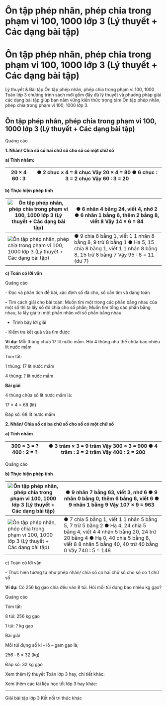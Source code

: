 # Ôn tập phép nhân, phép chia trong phạm vi 100, 1000 lớp 3 (Lý thuyết + Các dạng bài tập)

# Ôn tập phép nhân, phép chia trong phạm vi 100, 1000 lớp 3 (Lý thuyết + Các dạng bài tập)

Lý thuyết & Bài tập Ôn tập phép nhân, phép chia trong phạm vi 100, 1000 Toán lớp 3 chương trình sách mới gồm đầy đủ lý thuyết và phương pháp giải các dạng bài tập giúp bạn nắm vững kiến thức trọng tâm Ôn tập phép nhân, phép chia trong phạm vi 100, 1000 lớp 3.

## Ôn tập phép nhân, phép chia trong phạm vi 100, 1000 lớp 3 (Lý thuyết + Các dạng bài tập)

Quảng cáo

**1\. Nhân/ Chia số có hai chữ số cho số có một chữ số**

**a) Tính nhẩm:**

20 × 4 60 : 3 |  ● 2 chục × 4 = 8 chục Vậy 20 × 4 = 80 ● 6 chục : 3 = 2 chục Vậy 60 : 3 = 20  
---|---  
  
**b) Thực hiện phép tính**

![Ôn tập phép nhân, phép chia trong phạm vi 100, 1000 lớp 3 \(Lý thuyết + Các dạng bài tập\)](https://vietjack.com/toan-3-kn/images/ly-thuyet-bai-41-on-tap-phep-nhan-phep-chia-trong-pham-vi-100.PNG) |  ● 6 nhân 4 bằng 24, viết 4, nhớ 2 ● 6 nhân 1 bằng 6, thêm 2 bằng 8, viết 8 Vậy 14 × 6 = 84  
---|---  
![Ôn tập phép nhân, phép chia trong phạm vi 100, 1000 lớp 3 \(Lý thuyết + Các dạng bài tập\)](https://vietjack.com/toan-3-kn/images/ly-thuyet-bai-41-on-tap-phep-nhan-phep-chia-trong-pham-vi-100-a.PNG) |  ● 9 chia 8 bằng 1, viết 1 1 nhân 8 bằng 8, 9 trừ 8 bằng 1 ● Hạ 5, 15 chia 8 bằng 1, viết 1 1 nhân 8 bằng 8, 15 trừ 8 bằng 7 Vậy 95 : 8 = 11 (dư 7)  
  
**c) Toán có lời văn**

Quảng cáo

\- Đọc và phân tích đề bài, xác định số đã cho, số cần tìm và dạng toán

**-** Tìm cách giải cho bài toán: Muốn tìm một trong các phần bằng nhau của một số thì ta lấy số đó chia cho số phần; Muốn tìm tổng các phần bằng nhau, ta lấy giá trị một phần nhân với số phần bằng nhau

- Trình bày lời giải

\- Kiểm tra kết quả vừa tìm được

**Ví dụ:** Mỗi thùng chứa 17 lít nước mắm. Hỏi 4 thùng như thế chứa bao nhiêu lít nước mắm

Tóm tắt:

1 thùng: 17 lít nước mắm

4 thùng: ? lít nước mắm

**Bài giải**

4 thùng chứa số lít nước mắm là:

17 × 4 = 68 (lít)

Đáp số: 68 lít nước mắm

**2\. Nhân/ Chia số có ba chữ số cho số có một chữ số**

**a) Tính nhẩm**

300 × 3 = ? 400 : 2 = ? |  ● 3 trăm × 3 = 9 trăm Vậy 300 × 3 = 900 ● 4 trăm : 2 = 2 trăm Vậy 400 : 2 = 200  
---|---  
  
Quảng cáo

**b) Thực hiện phép tính**

![Ôn tập phép nhân, phép chia trong phạm vi 100, 1000 lớp 3 \(Lý thuyết + Các dạng bài tập\)](https://vietjack.com/toan-3-kn/images/ly-thuyet-bai-41-on-tap-phep-nhan-phep-chia-trong-pham-vi-100-a1.PNG) |  ● 9 nhân 7 bằng 63, viết 3, nhớ 6 ● 9 nhân 0 bằng 0, thêm 6 bằng 6, viết 6 ● 9 nhân 1 bằng 9 Vậy 107 × 9 = 963  
---|---  
![Ôn tập phép nhân, phép chia trong phạm vi 100, 1000 lớp 3 \(Lý thuyết + Các dạng bài tập\)](https://vietjack.com/toan-3-kn/images/ly-thuyet-bai-41-on-tap-phep-nhan-phep-chia-trong-pham-vi-100-2.PNG) |  ● 7 chia 5 bằng 1, viết 1 1 nhân 5 bằng 5, 7 trừ 5 bằng 2 ● Hạ 4, 24 chia 5 bằng 4, viết 4 4 nhân 5 bằng 20, 24 trừ 20 bằng 4 ● Hạ 0, 40 chia 5 bằng 8, viết 8 8 nhân 5 bằng 40, 40 trừ 40 bằng 0 Vậy 740 : 5 = 148  
  
c) Toán có lời văn

\- Thực hiện tương tự như phép nhân/ chia số có hai chữ số cho số có 1 chữ số

**Ví dụ:** Có 256 kg gạo chia đều vào 8 túi. Hỏi mỗi túi đựng bao nhiêu kg gạo?

Quảng cáo

Tóm tắt:

8 túi: 256 kg gạo

1 túi: ? kg gạo

Bài giải

Mỗi túi đựng số ki – lô – gam gạo là;

256 : 8 = 32 (kg)

Đáp số: 32 kg gạo

Xem thêm lý thuyết Toán lớp 3 hay, chi tiết khác:

Xem thêm các tài liệu học tốt lớp 3 hay khác:

* * *

Giải bài tập lớp 3 Kết nối tri thức khác
